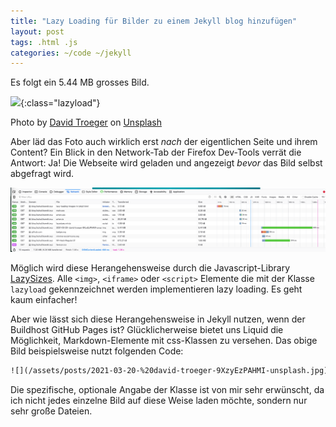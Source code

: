 ```yaml
---
title: "Lazy Loading für Bilder zu einem Jekyll blog hinzufügen"
layout: post
tags: .html .js
categories: ~/code ~/jekyll
---
```


Es folgt ein 5.44 MB grosses Bild.

![](/assets/posts/2021-03-20-%20david-troeger-9XzyEzPAHMI-unsplash.jpg){:class="lazyload"}

Photo by <a href="https://unsplash.com/@jetlag?utm_source=unsplash&utm_medium=referral&utm_content=creditCopyText">David Troeger</a> on <a href="/t/wallpapers?utm_source=unsplash&utm_medium=referral&utm_content=creditCopyText">Unsplash</a>

Aber läd das Foto auch wirklich erst _nach_ der eigentlichen Seite und ihrem Content? Ein Blick in den Network-Tab der Firefox Dev-Tools verrät die Antwort: Ja! Die Webseite wird geladen und angezeigt _bevor_ das Bild selbst abgefragt wird.

![](/assets/posts/2021-03-20-browser-network-performance.png)

Möglich wird diese Herangehensweise durch die Javascript-Library [LazySizes](https://github.com/aFarkas/lazysizes/blob/gh-pages/README.md). Alle `<img>`, `<iframe>` oder `<script>` Elemente die mit der Klasse `lazyload` gekennzeichnet werden implementieren lazy loading. Es geht kaum einfacher! 

Aber wie lässt sich diese Herangehensweise in Jekyll nutzen, wenn der Buildhost GitHub Pages ist? Glücklicherweise bietet uns Liquid die Möglichkeit, Markdown-Elemente mit css-Klassen zu versehen. Das obige Bild beispielsweise nutzt folgenden Code:

```html
![](/assets/posts/2021-03-20-%20david-troeger-9XzyEzPAHMI-unsplash.jpg){:class="lazyload"}
```

Die spezifische, optionale Angabe der Klasse ist von mir sehr erwünscht, da ich nicht jedes einzelne Bild auf diese Weise laden möchte, sondern nur sehr große Dateien.